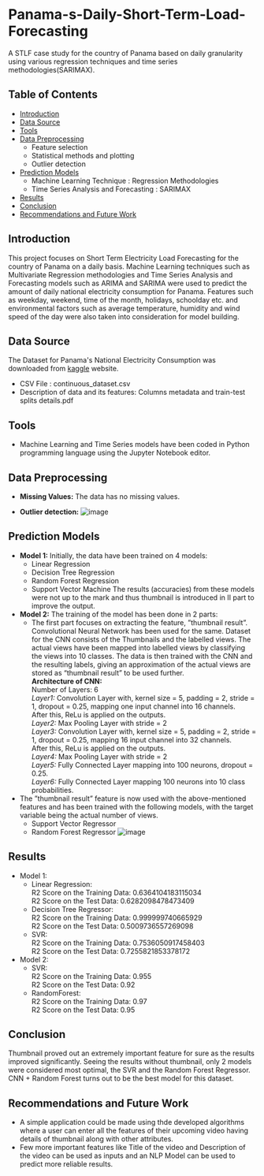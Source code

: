 # Panama-s-Daily-Short-Term-Load-Forecasting
A STLF case study for the country of Panama based on daily granularity using various regression techniques and time series methodologies(SARIMAX).


<!-- TABLE OF CONTENTS -->
## Table of Contents

* [Introduction](#introduction)
* [Data Source](#data-source)
* [Tools](#tools)
* [Data Preprocessing](#data-preprocessing) 
  * Feature selection
  * Statistical methods and plotting
  * Outlier detection
* [Prediction Models](#prediction-models)
  * Machine Learning Technique : Regression Methodologies
  * Time Series Analysis and Forecasting : SARIMAX
* [Results](#Results)
* [Conclusion](#Conclusion)
* [Recommendations and Future Work](#recommendations-and-future-work)

<!-- INTRODUCTION -->
## Introduction

This project focuses on Short Term Electricity Load Forecasting for the country of Panama on a daily basis. Machine Learning techniques such as Multivariate Regression methodologies and Time Series Analysis and Forecasting models such as ARIMA and SARIMA were used to predict the amount of daily national electricity consumption for Panama. Features such as weekday, weekend, time of the month, holidays, schoolday etc. and environmental factors such as average temperature, humidity and wind speed of the day were also taken into consideration for model building.

<!--DATA SOURCE-->
## Data Source

The Dataset for Panama's National Electricity Consumption was downloaded from [kaggle](https://www.kaggle.com/ernestojaguilar/shortterm-electricity-load-forecasting-panama) website.
* CSV File : continuous_dataset.csv
* Description of data and its features: Columns metadata and train-test splits details.pdf


<!--TOOLS-->
## Tools
* Machine Learning and Time Series models have been coded in Python programming language using the Jupyter Notebook editor.

<!--DATA PREPROCESSING-->
## Data Preprocessing

* **Missing Values:**
The data has no missing values.


* **Outlier detection:**
![image](![image](https://user-images.githubusercontent.com/81852314/127360335-172d4690-4f5b-447f-9ee8-e0154a81e3f0.png))


<!-- PREDICTION MODELS-->
## Prediction Models
* **Model 1:** Initially, the data have been trained on 4 models:
  * Linear Regression
  * Decision Tree Regression
  * Random Forest Regression
  * Support Vector Machine
  The results (accuracies) from these models were
not up to the mark and thus thumbnail is introduced in II
part to improve the output.
* **Model 2:**  The training of the model has been done in 2 parts: <br/>
  * The first part focuses on extracting the feature, ”thumbnail
result”. Convolutional Neural Network has been
used for the same. Dataset for the CNN consists of the
Thumbnails and the labelled views. The actual views
have been mapped into labelled views by classifying the
views into 10 classes. The data is then trained with the
CNN and the resulting labels, giving an approximation of
the actual views are stored as “thumbnail result” to be used
further. <br/>
  **Architecture of CNN:** <br/>
Number of Layers: 6 <br/>
*Layer1:* Convolution Layer with, kernel size = 5, padding
= 2, stride = 1, dropout = 0.25, mapping one input channel
into 16 channels. <br/>
After this, ReLu is applied on the outputs.<br/>
*Layer2:* Max Pooling Layer with stride = 2 <br/>
*Layer3:* Convolution Layer with, kernel size = 5,
padding = 2, stride = 1, dropout = 0.25, mapping 16 input
channel into 32 channels.<br/>
After this, ReLu is applied on the outputs.<br/>
*Layer4:* Max Pooling Layer with stride = 2<br/>
*Layer5:* Fully Connected Layer mapping into 100
neurons, dropout = 0.25.<br/>
*Layer6:* Fully Connected Layer mapping 100 neurons
into 10 class probabilities. <br/>
* The ”thumbnail result” feature is now used with
the above-mentioned features and has been trained with the
following models, with the target variable being the actual
number of views.
    * Support Vector Regressor
    * Random Forest Regressor
     ![image](https://user-images.githubusercontent.com/81852314/120922056-aea7ae80-c6e4-11eb-8516-a98ac286be7b.png)


<!--RESULTS-->
## Results
* Model 1:
  * Linear Regression: <br/>
R2 Score on the Training Data: 0.6364104183115034 <br/>
R2 Score on the Test Data: 0.6282098478473409 <br/>
  * Decision Tree Regressor: <br/>
R2 Score on the Training Data: 0.999999740665929 <br/>
R2 Score on the Test Data: 0.5009736557269098  <br/>
  * SVR: <br/>
R2 Score on the Training Data: 0.7536050917458403 <br/>
R2 Score on the Test Data: 0.7255821853378172 <br/>
* Model 2:  <br/>
  * SVR:  <br/>
R2 Score on the Training Data: 0.955  <br/>
R2 Score on the Test Data: 0.92  <br/>
  * RandomForest:  <br/>
R2 Score on the Training Data: 0.97  <br/>
R2 Score on the Test Data: 0.95  <br/>

<!-- CONCLUSION-->
## Conclusion
Thumbnail proved out an extremely important feature
for sure as the results improved significantly.
Seeing the results without thumbnail, only 2 models
were considered most optimal, the SVR and the Random
Forest Regressor.
CNN + Random Forest turns out to be the best model
for this dataset.

<!--RECOMMENDATION AND FUTURE WORK-->
## Recommendations and Future Work
* A simple application could be made using thde developed algorithms
where a user can enter all the features of their upcoming
video having details of thumbnail along with other
attributes.
* Few more important features like
Title of the video and Description of the video can be used as inputs and an NLP Model can be used to predict more reliable results.
